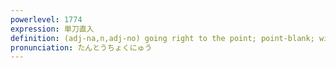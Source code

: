 ```yaml
---
powerlevel: 1774
expression: 単刀直入
definition: (adj-na,n,adj-no) going right to the point; point-blank; without beating about the bush; frankness
pronunciation: たんとうちょくにゅう
---
```

